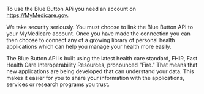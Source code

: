 To use the Blue Button APi you need an account on https://MyMedicare.gov.

We take security seriously.  You must choose to link the Blue Button API to 
your MyMedicare account. Once you have made the connection you can then choose 
to connect any of a growing library of personal health applications which can help 
you manage your health more easily.

The Blue Button API is built using the latest health care standard, 
FHIR, Fast Health Care Interoperability Resources, pronounced "Fire." 
That means that new applications are being developed that can understand your data. 
This makes it easier for you to share your information with the applications, 
services or research programs you trust.
